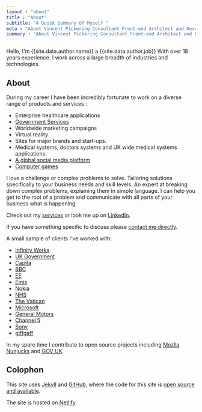 ```yaml
---
layout : "about"
title : "About"
subtitle: "A Quick Summary Of Myself "
meta : "About Vincent Pickering Consultant Front-end Architect and Developer"
summary : "About Vincent Pickering Consultant Front-end Architect and Developer"
---
```


Hello, I'm {{site.data.author.name}} a {{site.data.author.job}} With over 18 years experience. I work across a large breadth of industries and technologies.

## About

During my career I have been incredibly fortunate to work on a diverse range of products and services :

- Enterprise healthcare applications
- [Government Services](https://gov.uk)
- Worldwide marketing campaigns
- Virtual reality
- Sites for major brands and start-ups.
- Medical systems, doctors systems and UK wide medical systems applications.
- [A global social media platform](http://www.xt3.com)
- [Computer games](http://uk.playstation.com/tag)

I love a challenge or complex problems to solve. Tailoring solutions specifically to your business needs and skill levels. An expert at breaking down complex problems, explaining them in simple language. I can help you get to the root of a problem and communicate with all parts of your business what is happening.

Check out my [services]({{site.url}}/services) or look me up on [LinkedIn]({{site.data.author.linkedin.url}}).

If you have something specific to discuss please [contact me directly](mailto:{{site.data.author.email}}).

A small sample of clients I've worked with:

- [Infinity Works](https://www.infinityworks.com)
- [UK Government](https://www.gov.uk)
- [Capita](http://www.capita.com)
- [BBC](http://www.bbc.co.uk)
- [EE](http://ee.co.uk)
- [Emis](https://www.emishealth.com)
- [Nokia](https://www.nokia.com)
- [NHS](http://www.nhs.uk/pages/home.aspx)
- [The Vatican](http://www.xt3.com)
- [Microsoft](https://www.microsoft.com)
- [General Motors](http://www.gm.com/index.html)
- [Channel 5](http://www.channel5.com/)
- [Sony](https://www.playstation.com/)
- [giffgaff](https://www.giffgaff.com)

In my spare time I contribute to open source projects including [Mozlla Nunjucks](https://github.com/mozilla/nunjucks) and [GOV UK](https://github.com/alphagov/govuk_frontend_toolkit/).

## Colophon

This site uses [Jekyll](https://jekyllrb.com/) and [GitHub](https://github.com), where the code for this site is [open source and available]({{site.data.author.github.repo}}).

The site is hosted on [Netlify](https://www.netlify.com/).
